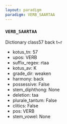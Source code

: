 ```yaml
---
layout: paradigm
paradigm: VERB_SAARTAA
---
```

### ` VERB_SAARTAA `

Dictionary class57 back t~r
* kotus_tn: 57
* upos: VERB
* suffix_regex: rtaa
* kotus_av: K
* grade_dir: weaken
* harmony: back
* possessive: False
* stem_diphthong: None
* deletion: taa
* plurale_tantum: False
* clitics: False
* pos: VERB
* stem_vowel: None
